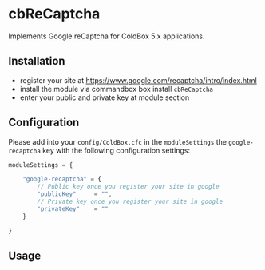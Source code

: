# cbReCaptcha

Implements Google reCaptcha for ColdBox 5.x applications.

## Installation

- register your site at https://www.google.com/recaptcha/intro/index.html
- install the module via commandbox box install `cbReCaptcha`
- enter your public and private key at module section

## Configuration

Please add into your `config/ColdBox.cfc` in the `moduleSettings` the `google-recaptcha` key with the following configuration settings:

```js
moduleSettings = {

	"google-recaptcha" = {
		// Public key once you register your site in google
		"publicKey" 	= "",
		// Private key once you register your site in google
		"privateKey" 	= ""
	}

}
```


## Usage